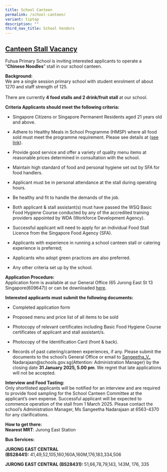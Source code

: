 ```yaml
---
title: School Canteen
permalink: /school-canteen/
variant: tiptap
description: ""
third_nav_title: School Vendors
---
```

<h2><strong><u>Canteen Stall Vacancy</u></strong></h2>
<p>Fuhua Primary School is inviting interested applicants to operate a
<br>“<strong>Chinese Noodles</strong>”&nbsp;stall in our school canteen.</p>
<p><strong>Background:</strong>
<br>We are a single session primary school with student enrolment of about
1270 and staff strength of 125.
<br>
<br>There are currently&nbsp;<strong>4 food stalls and 2 drink/fruit stall</strong>&nbsp;at
our school.</p>
<p><strong>Criteria Applicants should meet the following criteria:</strong>
</p>
<ul data-tight="true" class="tight">
<li>
<p>Singapore Citizens or Singapore Permanent Residents aged 21 years old
and above.</p>
</li>
<li>
<p>Adhere to Healthy Meals in School Programme (HMSP) where all food sold
must meet the programme requirement. Please see details at&nbsp;(<a href="https://www.healthhub.sg/live-healthy/healthy-meals-in-school" rel="noopener noreferrer nofollow" target="_blank">see link</a>).</p>
</li>
<li>
<p>Provide good service and offer a variety of quality menu items at reasonable
prices determined in consultation with the school.</p>
</li>
<li>
<p>Maintain high standard of food and personal hygiene set out by SFA for
food handlers.</p>
</li>
<li>
<p>Applicant must be in personal attendance at the stall during operating
hours.</p>
</li>
<li>
<p>Be healthy and fit to handle the demands of the job.</p>
</li>
<li>
<p>Both applicant &amp; stall assistant(s) must have passed the WSQ Basic
Food Hygiene Course conducted by any of the accredited training providers
appointed by WDA (Workforce Development Agency).</p>
</li>
<li>
<p>Successful applicant will need to apply for an individual Food Stall Licence
from the Singapore Food Agency (SFA).</p>
</li>
<li>
<p>Applicants with experience in running a school canteen stall or catering
experience is preferred;</p>
</li>
<li>
<p>Applicants who adopt green practices are also preferred.</p>
</li>
<li>
<p>Any other criteria set up by the school.</p>
</li>
</ul>
<p><strong>Application Procedure:</strong>
<br>Application form is available at our General Office (65 Jurong East St
13 Singapore(609647)) or can be downloaded <a href="https://www.fuhuapri.moe.edu.sg/files/application_for_canteen_stall_in_existing_school.pdf" rel="noopener noreferrer nofollow" target="_blank">here</a>.</p>
<p><strong>Interested applicants must submit the following documents:</strong>
</p>
<ul data-tight="true" class="tight">
<li>
<p>Completed application form</p>
</li>
<li>
<p>Proposed menu and price list of all items to be sold</p>
</li>
<li>
<p>Photocopy of relevant certificates including Basic Food Hygiene Course
certificates of applicant and stall assistant/s.</p>
</li>
<li>
<p>Photocopy of the Identification Card (front &amp; back).</p>
</li>
<li>
<p>Records of past catering/canteen experiences, if any. Please submit the
documents to the school’s General Office or email to&nbsp;<a href="mailto:Sangeetha_V_%20Nadarajaan@schools.gov.sg" rel="noopener noreferrer nofollow" target="_blank">Sangeetha_V_</a>
<a rel="noopener noreferrer nofollow" target="_blank">Nadarajaan@schools.gov.sg</a>(Attention: Administration Manager) by the
closing date <strong>31 January 2025, 5.00 pm</strong>. We regret that late
applications will not be accepted.</p>
</li>
</ul>
<p><strong>Interview and Food Tasting:</strong>
<br>Only shortlisted applicants will be notified for an interview and are
required to provide food sampling for the School Canteen Committee at the
applicant’s own expense. Successful applicant will be expected to commence
operation of the stall from 1 March 2025. Please contact the school’s Administration
Manager, Ms Sangeetha Nadarajaan at&nbsp;6563-4370 for any clarifications.</p>
<p><strong>How to get there:</strong>
<br><strong>Nearest MRT</strong>: Jurong East Station</p>
<p><strong>Bus Services:</strong>
</p>
<p><strong>JURONG EAST CENTRAL (BS28441):</strong>&nbsp;41,49,52,105,160,160A,160M,176,183,334,506&nbsp;
&nbsp;</p>
<p><strong>JURONG EAST CENTRAL (BS28431):&nbsp;</strong>51,66,78,79,143,
143M, 176, 335</p>
<p></p>
<p></p>